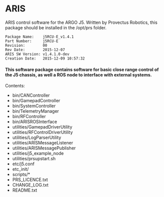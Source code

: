 # ARIS
ARIS control software for the ARGO J5. Written by Provectus Robotics, this package should be installed in the /opt/prs folder.
```
Package Name:    j5RCU-E_v1.4.1
Part Number:     j5RCU-E
Revision:        00
Rev Date:        2015-12-07
ARIS SW Version: v1.4.1.0-dev
Creation Date:   2015-12-09 10:57:32
```

#### This software package contains software for basic close range control of the J5 chassis, as well a ROS node to interface with external systems.

Contents:
* bin/CANController
* bin/GamepadController
* bin/SystemController
* bin/TelemetryManager
* bin/RFController
* bin/ARISROSInterface
* utilities/GamepadDriverUtility
* utilities/RFControlDriverUtility
* utilities/LogParserUtility
* utilities/ARISMessageListener
* utilities/ARISMessagePublisher
* utilities/j5_example_node
* utilities/prsupstart.sh
* etc/j5.conf
* etc_init/<upstart scripts>
* scripts/*
* PRS_LICENCE.txt
* CHANGE_LOG.txt
* README.txt
